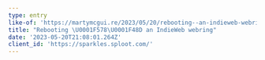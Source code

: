 ```yaml
---
type: entry
like-of: 'https://martymcgui.re/2023/05/20/rebooting--an-indieweb-webring/'
title: "Rebooting \U0001F578️\U0001F48D an IndieWeb webring"
date: '2023-05-20T21:08:01.264Z'
client_id: 'https://sparkles.sploot.com/'
---
```


